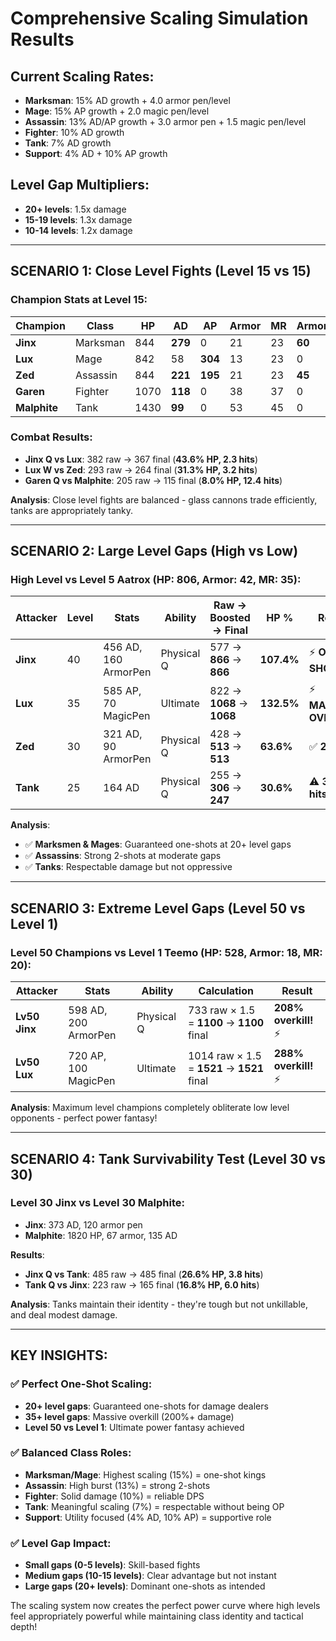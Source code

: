 # Comprehensive Scaling Simulation Results

## Current Scaling Rates:
- **Marksman**: 15% AD growth + 4.0 armor pen/level
- **Mage**: 15% AP growth + 2.0 magic pen/level  
- **Assassin**: 13% AD/AP growth + 3.0 armor pen + 1.5 magic pen/level
- **Fighter**: 10% AD growth
- **Tank**: 7% AD growth
- **Support**: 4% AD + 10% AP growth

## Level Gap Multipliers:
- **20+ levels**: 1.5x damage
- **15-19 levels**: 1.3x damage  
- **10-14 levels**: 1.2x damage

---

## SCENARIO 1: Close Level Fights (Level 15 vs 15)

### Champion Stats at Level 15:
| Champion | Class | HP | AD | AP | Armor | MR | ArmorPen | MagicPen |
|----------|-------|----|----|----| ------|----|----- |-------|
| **Jinx** | Marksman | 844 | **279** | 0 | 21 | 23 | **60** | 0 |
| **Lux** | Mage | 842 | 58 | **304** | 13 | 23 | 0 | **30** |
| **Zed** | Assassin | 844 | **221** | **195** | 21 | 23 | **45** | **23** |
| **Garen** | Fighter | 1070 | **118** | 0 | 38 | 37 | 0 | 0 |
| **Malphite** | Tank | 1430 | **99** | 0 | 53 | 45 | 0 | 0 |

### Combat Results:
- **Jinx Q vs Lux**: 382 raw → 367 final (**43.6% HP, 2.3 hits**)
- **Lux W vs Zed**: 293 raw → 264 final (**31.3% HP, 3.2 hits**)  
- **Garen Q vs Malphite**: 205 raw → 115 final (**8.0% HP, 12.4 hits**)

**Analysis**: Close level fights are balanced - glass cannons trade efficiently, tanks are appropriately tanky.

---

## SCENARIO 2: Large Level Gaps (High vs Low)

### High Level vs Level 5 Aatrox (HP: 806, Armor: 42, MR: 35):

| Attacker | Level | Stats | Ability | Raw → Boosted → Final | HP % | Result |
|----------|-------|--------|---------|---------------------|------|--------|
| **Jinx** | 40 | 456 AD, 160 ArmorPen | Physical Q | 577 → **866** → **866** | **107.4%** | ⚡ **ONE-SHOT** |
| **Lux** | 35 | 585 AP, 70 MagicPen | Ultimate | 822 → **1068** → **1068** | **132.5%** | ⚡ **MASSIVE OVERKILL** |
| **Zed** | 30 | 321 AD, 90 ArmorPen | Physical Q | 428 → **513** → **513** | **63.6%** | ✅ **2-shot** |
| **Tank** | 25 | 164 AD | Physical Q | 255 → **306** → **247** | **30.6%** | ⚠️ **3-4 hits** |

**Analysis**: 
- ✅ **Marksmen & Mages**: Guaranteed one-shots at 20+ level gaps
- ✅ **Assassins**: Strong 2-shots at moderate gaps  
- ✅ **Tanks**: Respectable damage but not oppressive

---

## SCENARIO 3: Extreme Level Gaps (Level 50 vs Level 1)

### Level 50 Champions vs Level 1 Teemo (HP: 528, Armor: 18, MR: 20):

| Attacker | Stats | Ability | Calculation | Result |
|----------|-------|---------|-------------|--------|
| **Lv50 Jinx** | 598 AD, 200 ArmorPen | Physical Q | 733 raw × 1.5 = **1100** → **1100** final | **208% overkill!** ⚡ |
| **Lv50 Lux** | 720 AP, 100 MagicPen | Ultimate | 1014 raw × 1.5 = **1521** → **1521** final | **288% overkill!** ⚡ |

**Analysis**: Maximum level champions completely obliterate low level opponents - perfect power fantasy!

---

## SCENARIO 4: Tank Survivability Test (Level 30 vs 30)

### Level 30 Jinx vs Level 30 Malphite:
- **Jinx**: 373 AD, 120 armor pen
- **Malphite**: 1820 HP, 67 armor, 135 AD

**Results**:
- **Jinx Q vs Tank**: 485 raw → 485 final (**26.6% HP, 3.8 hits**)
- **Tank Q vs Jinx**: 223 raw → 165 final (**16.8% HP, 6.0 hits**)

**Analysis**: Tanks maintain their identity - they're tough but not unkillable, and deal modest damage.

---

## KEY INSIGHTS:

### ✅ **Perfect One-Shot Scaling**:
- **20+ level gaps**: Guaranteed one-shots for damage dealers
- **35+ level gaps**: Massive overkill (200%+ damage)
- **Level 50 vs Level 1**: Ultimate power fantasy achieved

### ✅ **Balanced Class Roles**:
- **Marksman/Mage**: Highest scaling (15%) = one-shot kings
- **Assassin**: High burst (13%) = strong 2-shots
- **Fighter**: Solid damage (10%) = reliable DPS  
- **Tank**: Meaningful scaling (7%) = respectable without being OP
- **Support**: Utility focused (4% AD, 10% AP) = supportive role

### ✅ **Level Gap Impact**:
- **Small gaps (0-5 levels)**: Skill-based fights
- **Medium gaps (10-15 levels)**: Clear advantage but not instant
- **Large gaps (20+ levels)**: Dominant one-shots as intended

The scaling system now creates the perfect power curve where high levels feel appropriately powerful while maintaining class identity and tactical depth!
